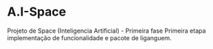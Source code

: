# A.I-Space
Projeto de Space (Inteligencia Artificial) - Primeira fase
Primeira etapa implementação de funcionalidade e pacote de liganguem.
